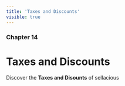 ```yaml
---
title: 'Taxes and Discounts'
visible: true
---
```


### Chapter 14

# Taxes and Discounts

Discover the **Taxes and Disounts** of sellacious 
